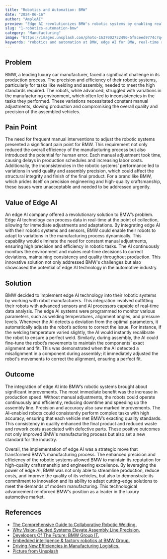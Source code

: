 ```yaml
---
title: "Robotics and Automation: BMW"
date: "2024-06-16"
author: "AmpleAI"
preview: "Edge AI revolutionizes BMW's robotic systems by enabling real-time adjustments, crucial for maintaining high precision and efficiency in vehicle manufacturing. Deploying this technology ensures consistent quality and streamlines production processes."
slug: "1-robotics-automation-bmw"
category: "Manufacturing"
image: "https://images.unsplash.com/photo-1637002722490-5f8ceed9774c?q=80&w=2832&auto=format&fit=crop&ixlib=rb-4.0.3&ixid=M3wxMjA3fDB8MHxwaG90by1wYWdlfHx8fGVufDB8fHx8fA%3D%3D"
keywords: "robotics and automation at BMW, edge AI for BMW, real-time robotic adjustments, enhancing precision with AI, BMW's manufacturing automation, AI-driven robotics in automotive, improving production efficiency at BMW"
---
```


## Problem
BMW, a leading luxury car manufacturer, faced a significant challenge in its production process. The precision and efficiency of their robotic systems, particularly for tasks like welding and assembly, needed to meet the high standards required. The robots, while advanced, struggled with variations in the manufacturing environment, which often led to inconsistencies in the tasks they performed. These variations necessitated constant manual adjustments, slowing production and compromising the overall quality and precision of the assembled vehicles.

## Pain Point
The need for frequent manual interventions to adjust the robotic systems presented a significant pain point for BMW. This requirement not only reduced the overall efficiency of the manufacturing process but also introduced the potential for human error. Each manual adjustment took time, causing delays in production schedules and increasing labor costs. Additionally, the inconsistencies in the robotic systems’ performance led to variations in weld quality and assembly precision, which could affect the structural integrity and finish of the final product. For a brand like BMW, which prides itself on precision engineering and high-quality craftsmanship, these issues were unacceptable and needed to be addressed urgently.

## Value of Edge AI
An edge AI company offered a revolutionary solution to BMW’s problem. Edge AI technology can process data in real-time at the point of collection, allowing for immediate adjustments and adaptations. By integrating edge AI with their robotic systems and sensors, BMW could enable their robots to adapt to variations in the manufacturing process dynamically. This capability would eliminate the need for constant manual adjustments, ensuring high precision and efficiency in robotic tasks. The AI continuously monitors the environment and makes real-time decisions to correct deviations, maintaining consistency and quality throughout production. This innovative solution not only addressed BMW's challenges but also showcased the potential of edge AI technology in the automotive industry.

## Solution
BMW decided to implement edge AI technology into their robotic systems by working with robot manufacturers. This integration involved outfitting their robots with advanced sensors and AI processors capable of real-time data analysis. The edge AI systems were programmed to monitor various parameters, such as welding temperatures, alignment angles, and pressure levels. Whenever the AI detects a deviation from the optimal parameters, it automatically adjusts the robot’s actions to correct the issue. For instance, if the welding temperature varied slightly, the AI would instantly recalibrate the robot to ensure a perfect weld. Similarly, during assembly, the AI could fine-tune the robot’s movements to maintain the components’ exact alignment and fit. This was demonstrated when the AI detected a misalignment in a component during assembly; it immediately adjusted the robot's movements to correct the alignment, ensuring a perfect fit.

## Outcome
The integration of edge AI into BMW’s robotic systems brought about significant improvements. The most immediate benefit was the increase in production speed. Without manual adjustments, the robots could operate continuously and efficiently, reducing downtime and speeding up the assembly line. Precision and accuracy also saw marked improvements. The AI-enabled robots could consistently perform complex tasks with high accuracy, ensuring that each vehicle met BMW’s exacting quality standards. This consistency in quality enhanced the final product and reduced waste and rework costs associated with defective parts. These positive outcomes not only improved BMW's manufacturing process but also set a new standard for the industry.

Overall, the implementation of edge AI was a strategic move that transformed BMW’s manufacturing process. The enhanced precision and efficiency of the robotic systems allowed BMW to maintain its reputation for high-quality craftsmanship and engineering excellence. By leveraging the power of edge AI, BMW was not only able to streamline production, reduce costs, and improve the quality of its vehicles, but also to demonstrate its commitment to innovation and its ability to adapt cutting-edge solutions to meet the demands of modern manufacturing. This technological advancement reinforced BMW's position as a leader in the luxury automotive market.

## References

- [The Comprehensive Guide to Collaborative Robotic Welding.](https://www.fanucamerica.com/news-resources/articles/welding-cobots)
- [Why Vision-Guided Systems Elevate Assembly Line Precision.](https://www.roboticstomorrow.com/story/2023/12/why-vision-guided-systems-elevate-assembly-line-precision/21704)
- [Developers Of The Future: BMW Group IT.](https://www.bmwgroup.com/en/news/general/2023/BMWGroupIT.html)
- [Embedded intelligence & factory robotics at BMW Group.](https://www.devicechronicle.com/factory-robotics)
- [Driving New Efficiencies in Manufacturing Logistics.](https://www.nvidia.com/en-us/autonomous-machines/embedded-systems/car-manufacturing-robotics)
- [Picture from Unsplash](https://images.unsplash.com/photo-1637002722490-5f8ceed9774c?q=80&w=2832&auto=format&fit=crop&ixlib=rb-4.0.3&ixid=M3wxMjA3fDB8MHxwaG90by1wYWdlfHx8fGVufDB8fHx8fA%3D%3D)
